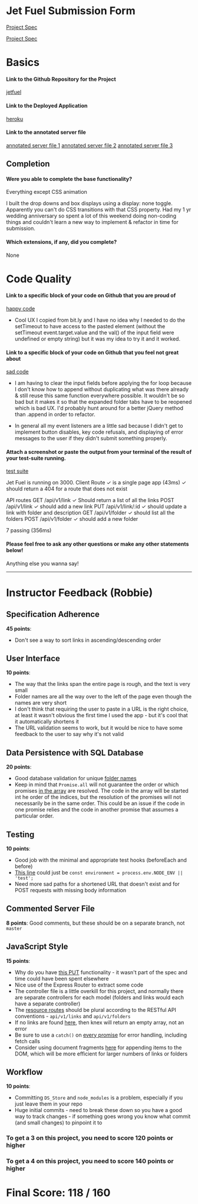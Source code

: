 # Jet Fuel Submission Form

[Project Spec](http://frontend.turing.io/projects/jet-fuel.html)

[Project Spec](http://frontend.turing.io/projects/jet-fuel.html)

# Basics

#### Link to the Github Repository for the Project
[jetfuel](https://github.com/Ggoering/Jet-Fuel)

#### Link to the Deployed Application
[heroku](https://gg-jet-fuel-winning.herokuapp.com/)

#### Link to the annotated server file
[annotated server file 1](https://github.com/Ggoering/Jet-Fuel/blob/master/server.js)
[annotated server file 2](https://github.com/Ggoering/Jet-Fuel/blob/master/routes.js)
[annotated server file 3](https://github.com/Ggoering/Jet-Fuel/blob/master/controller.js)

## Completion

#### Were you able to complete the base functionality?

Everything except CSS animation

I built the drop downs and box displays using a display: none toggle.  Apparently you can't do CSS transitions with that CSS property.  Had my 1 yr wedding anniversary so spent a lot of this weekend doing non-coding things and couldn't learn a new way to implement & refactor in time for submission.

#### Which extensions, if any, did you complete?

None

# Code Quality

#### Link to a specific block of your code on Github that you are proud of
[happy code](https://github.com/Ggoering/Jet-Fuel/blob/master/public/scripts.js#L7-L9)

* Cool UX I copied from bit.ly and I have no idea why I needed to do the setTimeout to have access to the pasted element (without the setTimeout event.target.value and the val() of the input field were undefined or empty string) but it was my idea to try it and it worked.

#### Link to a specific block of your code on Github that you feel not great about
[sad code](https://github.com/Ggoering/Jet-Fuel/blob/master/public/scripts.js#L52-L75)

* I am having to clear the input fields before applying the for loop because I don't know how to append without duplicating what was there already & still reuse this same function everywhere possible. It wouldn't be so bad but it makes it so that the expanded folder tabs have to be reopened which is bad UX.  I'd probably hunt around for a better jQuery method than .append in order to refactor.

* In general all my event listeners are a little sad because I didn't get to implement button disables, key code refusals, and displaying of error messages to the user if they didn't submit something properly.

#### Attach a screenshot or paste the output from your terminal of the result of your test-suite running.

[test suite]()

Jet Fuel is running on 3000.
  Client Route
    ✓ is a single page app (43ms)
    ✓ should return a 404 for a route that does not exist

  API routes
    GET /api/v1/link
      ✓ Should return a list of all the links
    POST /api/v1/link
      ✓ should add a new link
    PUT /api/v1/link/:id
      ✓ should update a link with folder and description
    GET /api/v1/folder
      ✓ should list all the folders
    POST /api/v1/folder
      ✓ should add a new folder


  7 passing (356ms)


#### Please feel free to ask any other questions or make any other statements below!

Anything else you wanna say!

-----


# Instructor Feedback (Robbie)

## Specification Adherence

**45 points**:

* Don't see a way to sort links in ascending/descending order

## User Interface

**10 points**:

* The way that the links span the entire page is rough, and the text is very small
* Folder names are all the way over to the left of the page even though the names are very short
* I don't think that requiring the user to paste in a URL is the right choice, at least it wasn't obvious the first time I used the app - but it's cool that it automatically shortens it
* The URL validation seems to work, but it would be nice to have some feedback to the user to say why it's not valid

## Data Persistence with SQL Database

**20 points**:

* Good database validation for unique [folder names](https://github.com/Ggoering/Jet-Fuel/blob/master/db/migrations/20170815195822_initial.js#L6)
* Keep in mind that `Promise.all` will not guarantee the order or which promises [in the array](https://github.com/Ggoering/Jet-Fuel/blob/master/db/migrations/20170815195822_initial.js#L3) are resolved. The code in the array will be started int he order of the indices, 
but the resolution of the promises will not necessarily be in the same order. This could be an issue if the code in one promise relies and the code in another promise that assumes a particular order.

## Testing

**10 points**:

* Good job with the minimal and appropriate test hooks (beforeEach and before)
* [This line](https://github.com/Ggoering/Jet-Fuel/blob/master/test/routes.spec.js#L1) could just be `const environment = process.env.NODE_ENV || 'test';`
* Need more sad paths for a shortened URL that doesn't exist and for POST requests with missing body information

## Commented Server File

**8 points**: Good comments, but these should be on a separate branch, not `master`

## JavaScript Style

**15 points**:

* Why do you have [this PUT](https://github.com/Ggoering/Jet-Fuel/blob/master/routes.js#L16) functionality - it wasn't part of the spec and time could have been spent elsewhere
* Nice use of the Express Router to extract some code
* The controller file is a little overkill for this project, and normally there are separate controllers for each model (folders and links would each have a separate controller)
* The [resource routes](https://github.com/Ggoering/Jet-Fuel/blob/master/routes.js#L10) should be plural according to the RESTful API conventions - `api/v1/links` and `api/v1/folders`
* If no links are found [here](https://github.com/Ggoering/Jet-Fuel/blob/master/controller.js#L21), then knex will return an empty array, not an error
* Be sure to use a `catch()` on [every promise](https://github.com/Ggoering/Jet-Fuel/blob/master/public/scripts.js#L52) for error handling, including fetch calls
* Consider using document fragments [here](https://github.com/Ggoering/Jet-Fuel/blob/master/public/scripts.js#L64) for appending items to the DOM, which will be more efficient for larger numbers of links or folders

## Workflow

**10 points**:

* Committing `DS_Store` and `node_modules` is a problem, especially if you just leave them in your repo
* Huge initial commits - need to break these down so you have a good way to track changes - if something goes wrong you know what commit (and small changes) to pinpoint it to


### To get a 3 on this project, you need to score 120 points or higher
### To get a 4 on this project, you need to score 140 points or higher

# Final Score: 118 / 160
